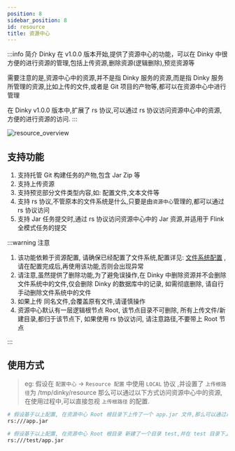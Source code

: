 ```yaml
---
position: 8
sidebar_position: 8
id: resource
title: 资源中心
---
```


:::info 简介
Dinky 在 v1.0.0 版本开始,提供了资源中心的功能，可以在 Dinky 中很方便的进行资源的管理,包括上传资源,删除资源(逻辑删除),预览资源等

需要注意的是,资源中心中的资源,并不是指 Dinky 服务的资源,而是指 Dinky 服务所管理的资源,比如上传的文件,或者是 Git 项目的产物等,都可以在资源中心中进行管理

在 Dinky v1.0.0 版本中,扩展了 rs 协议,可以通过 rs 协议访问资源中心中的资源,方便的进行资源的访问.
:::


![resource_overview](http://pic.dinky.org.cn/dinky/docs/zh-CN/user_guide/register_center/resource/resource_overview.png)

## 支持功能
1. 支持托管 Git 构建任务的产物,包含 Jar Zip 等
2. 支持上传资源
3. 支持预览部分文件类型内容,如: 配置文件,文本文件等
4. 支持 rs 协议,不管原本的文件系统是什么,只要是由`资源中心`管理的,都可以通过 rs 协议访问
5. 支持 Jar 任务提交时,通过 rs 协议访问资源中心中的 Jar 资源,并适用于 Flink 全模式任务的提交



:::warning 注意

1. 该功能依赖于资源配置, 请确保已经配置了文件系统,配置详见: [文件系统配置](../system_setting/global_settings/resource_setting) ,请在配置完成后,再使用该功能,否则会出现异常
2. 请注意,虽然提供了删除功能,为了避免误操作,在 Dinky 中删除资源并不会删除文件系统中的文件,仅会删除 Dinky 的数据库中的记录, 如需彻底删除, 请自行手动删除文件系统中的文件
3. 如果上传 同名文件,会覆盖原有文件,请谨慎操作
4. 资源中心默认有一层逻辑根节点 Root, 该节点目录不可删除, 所有上传文件/新建目录,都归于该节点下, 如果使用 rs 协议访问, 请注意路径,不要带上 Root 节点

:::



## 使用方式

> eg: 假设在 `配置中心` -> `Resource 配置` 中使用 `LOCAL` 协议 ,并设置了 `上传根路径`为 /tmp/dinky/resource
> 那么可以通过以下方式访问资源中心中的资源, 在使用过程中,可以直接忽视 `上传根路径` 的配置.

```bash
# 假设基于以上配置, 在资源中心 Root 根目录下上传了一个 app.jar 文件,那么可以通过以下方式访问
rs:///app.jar

# 假设基于以上配置, 在资源中心 Root 根目录 新建了一个目录 test,并在 test 目录下上传了一个 app.jar 文件,那么可以通过以下方式访问
rs:///test/app.jar

```
